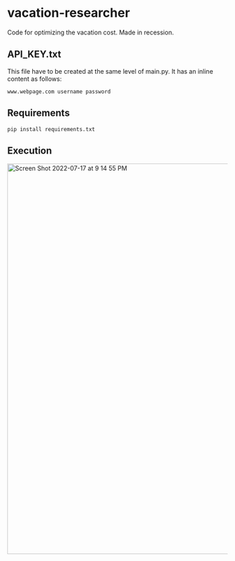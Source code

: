 # vacation-researcher
Code for optimizing the vacation cost. Made in recession.

## API_KEY.txt
This file have to be created at the same level of main.py. It has an inline content as follows:
```
www.webpage.com username password
```

## Requirements
```
pip install requirements.txt
```

## Execution

<img width="891" alt="Screen Shot 2022-07-17 at 9 14 55 PM" src="https://user-images.githubusercontent.com/40430605/179433461-ccb709fc-d56e-47b6-9e5e-944eedd74126.png">

